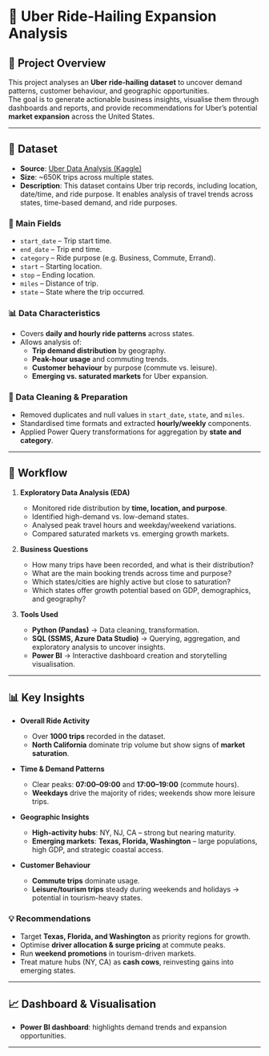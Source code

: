 # 🚖 Uber Ride-Hailing Expansion Analysis

## 📖 Project Overview
This project analyses an **Uber ride-hailing dataset** to uncover demand patterns, customer behaviour, and geographic opportunities.  
The goal is to generate actionable business insights, visualise them through dashboards and reports, and provide recommendations for Uber’s potential **market expansion** across the United States.

---

## 📂 Dataset

- **Source**: [Uber Data Analysis (Kaggle)](https://www.kaggle.com/datasets/bhanupratapbiswas/uber-data-analysis)  
- **Size**: ~650K trips across multiple states.  
- **Description**: This dataset contains Uber trip records, including location, date/time, and ride purpose. It enables analysis of travel trends across states, time-based demand, and ride purposes.  

### 🔑 Main Fields
- `start_date` – Trip start time.  
- `end_date` – Trip end time.  
- `category` – Ride purpose (e.g. Business, Commute, Errand).  
- `start` – Starting location.  
- `stop` – Ending location.  
- `miles` – Distance of trip.  
- `state` – State where the trip occurred.  

### 📊 Data Characteristics
- Covers **daily and hourly ride patterns** across states.  
- Allows analysis of:  
  - **Trip demand distribution** by geography.  
  - **Peak-hour usage** and commuting trends.  
  - **Customer behaviour** by purpose (commute vs. leisure).  
  - **Emerging vs. saturated markets** for Uber expansion.  

### 🧹 Data Cleaning & Preparation
- Removed duplicates and null values in `start_date`, `state`, and `miles`.  
- Standardised time formats and extracted **hourly/weekly** components.  
- Applied Power Query transformations for aggregation by **state and category**.  

---

## 🔎 Workflow

1. **Exploratory Data Analysis (EDA)**  
   - Monitored ride distribution by **time, location, and purpose**.  
   - Identified high-demand vs. low-demand states.  
   - Analysed peak travel hours and weekday/weekend variations.  
   - Compared saturated markets vs. emerging growth markets.  

2. **Business Questions**  
   - How many trips have been recorded, and what is their distribution?  
   - What are the main booking trends across time and purpose?  
   - Which states/cities are highly active but close to saturation?  
   - Which states offer growth potential based on GDP, demographics, and geography?  

3. **Tools Used**  
   - **Python (Pandas)** → Data cleaning, transformation.  
   - **SQL (SSMS, Azure Data Studio)** → Querying, aggregation, and exploratory analysis to uncover insights. 
   - **Power BI** → Interactive dashboard creation and storytelling visualisation.  

---

## 📊 Key Insights

- **Overall Ride Activity**  
  - Over **1000 trips** recorded in the dataset.  
  - **North California** dominate trip volume but show signs of **market saturation**.  

- **Time & Demand Patterns**  
  - Clear peaks: **07:00–09:00** and **17:00–19:00** (commute hours).  
  - **Weekdays** drive the majority of rides; weekends show more leisure trips.  

- **Geographic Insights**  
  - **High-activity hubs**: NY, NJ, CA – strong but nearing maturity.  
  - **Emerging markets**: **Texas, Florida, Washington** – large populations, high GDP, and strategic coastal access.  

- **Customer Behaviour**  
  - **Commute trips** dominate usage.  
  - **Leisure/tourism trips** steady during weekends and holidays → potential in tourism-heavy states.  

### 💡 Recommendations
- Target **Texas, Florida, and Washington** as priority regions for growth.  
- Optimise **driver allocation & surge pricing** at commute peaks.  
- Run **weekend promotions** in tourism-driven markets.  
- Treat mature hubs (NY, CA) as **cash cows**, reinvesting gains into emerging states.  

---

## 📈 Dashboard & Visualisation
- **Power BI dashboard**: highlights demand trends and expansion opportunities.  

---

 
